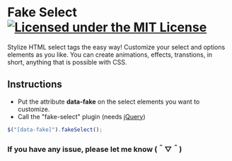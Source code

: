 # Fake Select [![Licensed under the MIT License](https://img.shields.io/badge/License-MIT-blue.svg)](https://github.com/datCloud/Fake-Select/blob/master/LICENSE)
Stylize HTML select tags the easy way!
Customize your select and options elements as you like.
You can create animations, effects, transtions, in short, anything that is possible with CSS.

## Instructions
* Put the attribute **data-fake** on the select elements you want to customize.
* Call the "fake-select" plugin (needs [jQuery](https://jquery.com/))
```js
$("[data-fake]").fakeSelect();
```

### If you have any issue, please let me know (＾▽＾)
